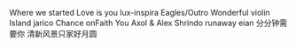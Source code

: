 Where we started
Love is you lux-inspira
Eagles/Outro
Wonderful violin
Island jarico
Chance onFaith
You Axol & Alex Shrindo
runaway eian
分分钟需要你
清新风景只家好月圆
